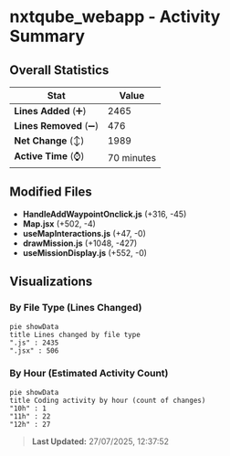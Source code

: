 # nxtqube_webapp - Activity Summary 

## Overall Statistics

| Stat                   | Value                                                             |
| ---------------------- | ----------------------------------------------------------------- |
| **Lines Added** (➕)   | 2465                                          |
| **Lines Removed** (➖) | 476                                        |
| **Net Change** (↕)    | 1989                |
| **Active Time** (⌚)   | 70 minutes |


## Modified Files
- **HandleAddWaypointOnclick.js** (+316, -45)
- **Map.jsx** (+502, -4)
- **useMapInteractions.js** (+47, -0)
- **drawMission.js** (+1048, -427)
- **useMissionDisplay.js** (+552, -0)

## Visualizations

### By File Type (Lines Changed)

```mermaid
pie showData
title Lines changed by file type
".js" : 2435
".jsx" : 506
```

### By Hour (Estimated Activity Count)

```mermaid
pie showData
title Coding activity by hour (count of changes)
"10h" : 1
"11h" : 22
"12h" : 27
```


> **Last Updated:** 27/07/2025, 12:37:52